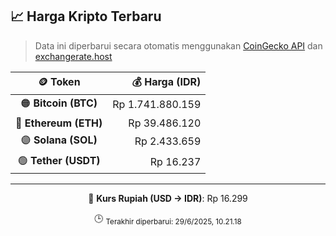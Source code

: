 

<!-- HARGA_KRIPTO -->
## 📈 Harga Kripto Terbaru

> Data ini diperbarui secara otomatis menggunakan [CoinGecko API](https://www.coingecko.com/) dan [exchangerate.host](https://exchangerate.host/)

<div align="center">

| 🪙 Token | 💰 Harga (IDR) |
|:------:|---------------:|
| 🟠 **Bitcoin (BTC)**   | Rp 1.741.880.159 |
| 🔵 **Ethereum (ETH)**  | Rp 39.486.120 |
| 🟣 **Solana (SOL)**    | Rp 2.433.659 |
| 🟢 **Tether (USDT)**   | Rp 16.237 |

---

💱 **Kurs Rupiah (USD → IDR)**: Rp 16.299

🕒 <sub>Terakhir diperbarui: 29/6/2025, 10.21.18</sub>

</div>
<!-- /HARGA_KRIPTO -->